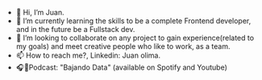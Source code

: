 - 👋 Hi, I’m Juan.
- 🌱 I’m currently learning the skills to be a complete Frontend developer, and in the future be a Fullstack dev.
- 🔨 I’m looking to collaborate on any project to gain experience(related to my goals) and meet creative people who like to work, as a team.
- 📫 How to reach me?, Linkedin: Juan olima.
- 🎧🎤Podcast: "Bajando Data" (available on Spotify and Youtube)


